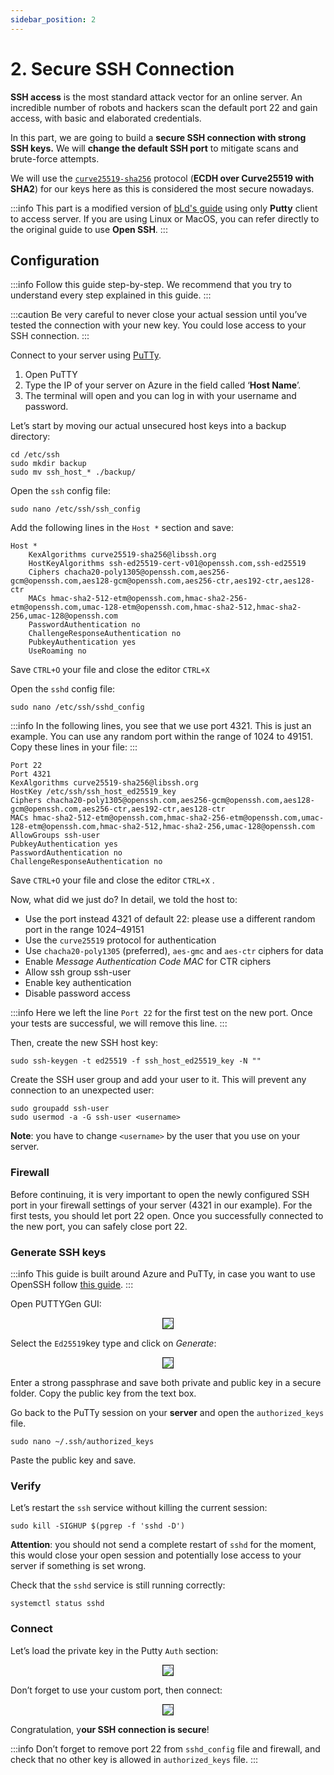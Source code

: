 ```yaml
---
sidebar_position: 2
---
```


# 2. Secure SSH Connection

**SSH access** is the most standard attack vector for an online server. An incredible number of robots and hackers scan the default port 22 and gain access, with basic and elaborated credentials.

In this part, we are going to build a **secure SSH connection with strong SSH keys.** We will **change the default SSH port** to mitigate scans and brute-force attempts.

We will use the [`curve25519-sha256`](https://git.libssh.org/projects/libssh.git/tree/doc/curve25519-sha256@libssh.org.txt) protocol (**ECDH over Curve25519 with SHA2**) for our keys here as this is considered the most secure nowadays.

:::info
This part is a modified version of [bLd's guide](https://medium.com/bld-nodes/securing-ssh-access-to-your-server-cc1324b9adf6) using only **Putty** client to access server. If you are using Linux or MacOS, you can refer directly to the original guide to use **Open SSH**.
:::

## Configuration

:::info
Follow this guide step-by-step. We recommend that you try to understand every step explained in this guide.
:::

:::caution
Be very careful to never close your actual session until you’ve tested the connection with your new key. You could lose access to your SSH connection.
:::

Connect to your server using [PuTTy](https://www.chiark.greenend.org.uk/\~sgtatham/putty/latest.html).

1. Open PuTTY
2. Type the IP of your server on Azure in the field called ‘**Host Name**’.
3. The terminal will open and you can log in with your username and password.

Let’s start by moving our actual unsecured host keys into a backup directory:

```
cd /etc/ssh
sudo mkdir backup
sudo mv ssh_host_* ./backup/
```

Open the `ssh` config file:

```
sudo nano /etc/ssh/ssh_config
```

Add the following lines in the `Host *` section and save:

```
Host *
    KexAlgorithms curve25519-sha256@libssh.org
    HostKeyAlgorithms ssh-ed25519-cert-v01@openssh.com,ssh-ed25519
    Ciphers chacha20-poly1305@openssh.com,aes256-gcm@openssh.com,aes128-gcm@openssh.com,aes256-ctr,aes192-ctr,aes128-ctr
    MACs hmac-sha2-512-etm@openssh.com,hmac-sha2-256-etm@openssh.com,umac-128-etm@openssh.com,hmac-sha2-512,hmac-sha2-256,umac-128@openssh.com
    PasswordAuthentication no
    ChallengeResponseAuthentication no
    PubkeyAuthentication yes
    UseRoaming no
```

Save `CTRL+O` your file and close the editor `CTRL+X`

Open the `sshd` config file:

```
sudo nano /etc/ssh/sshd_config
```

:::info
In the following lines, you see that we use port 4321. This is just an example. You can use any random port within the range of 1024 to 49151. Copy these lines in your file:
:::

```
Port 22 
Port 4321 
KexAlgorithms curve25519-sha256@libssh.org 
HostKey /etc/ssh/ssh_host_ed25519_key 
Ciphers chacha20-poly1305@openssh.com,aes256-gcm@openssh.com,aes128-gcm@openssh.com,aes256-ctr,aes192-ctr,aes128-ctr 
MACs hmac-sha2-512-etm@openssh.com,hmac-sha2-256-etm@openssh.com,umac-128-etm@openssh.com,hmac-sha2-512,hmac-sha2-256,umac-128@openssh.com 
AllowGroups ssh-user 
PubkeyAuthentication yes 
PasswordAuthentication no 
ChallengeResponseAuthentication no
```

Save `CTRL+O` your file and close the editor `CTRL+X` .

Now, what did we just do? In detail, we told the host to:

* Use the port  instead 4321 of default 22: please use a different random port in the range 1024–49151
* Use the `curve25519` protocol for authentication
* Use `chacha20-poly1305` (preferred), `aes-gmc` and `aes-ctr` ciphers for data
* Enable _Message Authentication Code MAC_ for CTR ciphers
* Allow ssh group ssh-user
* Enable key authentication
* Disable password access

:::info
Here we left the line `Port 22` for the first test on the new port. Once your tests are successful, we will remove this line.
:::

Then, create the new SSH host key:

```
sudo ssh-keygen -t ed25519 -f ssh_host_ed25519_key -N ""
```

Create the SSH user group and add your user to it. This will prevent any connection to an unexpected user:

```
sudo groupadd ssh-user
sudo usermod -a -G ssh-user <username>
```

**Note**: you have to change `<username>` by the user that you use on your server.

### Firewall

Before continuing, it is very important to open the newly configured SSH port in your firewall settings of your server (4321 in our example). For the first tests, you should let port 22 open. Once you successfully connected to the new port, you can safely close port 22.

### Generate SSH keys

:::info
This guide is built around Azure and PuTTy, in case you want to use OpenSSH follow [this guide](https://medium.com/bld-nodes/securing-ssh-access-to-your-server-cc1324b9adf6).
:::

Open PUTTYGen GUI:

<center>
<img src="https://i.imgur.com/rkef1ah.png" border="1"></img>
</center>

Select the `Ed25519`key type and click on _Generate_:

<center>
<img src="https://i.imgur.com/5kFNxJ6.png" border="1"></img>
</center>

Enter a strong passphrase and save both private and public key in a secure folder. Copy the public key from the text box.

Go back to the PuTTy session on your **server** and open the `authorized_keys` file.

```
sudo nano ~/.ssh/authorized_keys
```

Paste the public key and save.

### Verify <a href="#0f49" id="0f49"></a>

Let’s restart the `ssh` service without killing the current session:

```
sudo kill -SIGHUP $(pgrep -f 'sshd -D')
```

**Attention**: you should not send a complete restart of `sshd` for the moment, this would close your open session and potentially lose access to your server if something is set wrong.

Check that the `sshd` service is still running correctly:

```
systemctl status sshd
```

### Connect <a href="#3255" id="3255"></a>

Let’s load the private key in the Putty `Auth` section:

<center>
<img src="https://i.imgur.com/vTtWZ0B.png" border="1"></img>
</center>

Don’t forget to use your custom port, then connect:

<center>
<img src="https://i.imgur.com/nLgoXNu.png" border="1"></img>
</center>

Congratulation, y**our SSH connection is secure**!&#x20;

:::info
Don’t forget to remove port 22 from `sshd_config` file and firewall, and check that no other key is allowed in `authorized_keys` file.
:::

